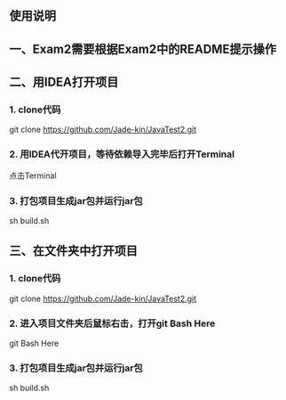 ## 使用说明

## 一、Exam2需要根据Exam2中的README提示操作

## 二、用IDEA打开项目
### 1. clone代码
  git clone https://github.com/Jade-kin/JavaTest2.git
### 2. 用IDEA代开项目，等待依赖导入完毕后打开Terminal
  点击Terminal
### 3. 打包项目生成jar包并运行jar包
  sh build.sh
  
## 三、在文件夹中打开项目
### 1. clone代码
  git clone https://github.com/Jade-kin/JavaTest2.git
### 2. 进入项目文件夹后鼠标右击，打开git Bash Here
  git Bash Here
### 3. 打包项目生成jar包并运行jar包
  sh build.sh
  
